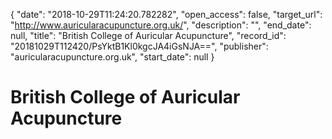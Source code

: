 {
  "date": "2018-10-29T11:24:20.782282", 
  "open_access": false, 
  "target_url": "http://www.auricularacupuncture.org.uk/", 
  "description": "", 
  "end_date": null, 
  "title": "British College of Auricular Acupuncture", 
  "record_id": "20181029T112420/PsYktB1Kl0kgcJA4iGsNJA==", 
  "publisher": "auricularacupuncture.org.uk", 
  "start_date": null
}

# British College of Auricular Acupuncture

